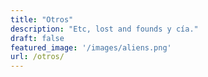 ```yaml
---
title: "Otros"
description: "Etc, lost and founds y cía."
draft: false
featured_image: '/images/aliens.png'
url: /otros/
---
```



